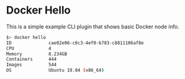 # Docker Hello
This is a simple example CLI plugin that shows basic Docker node info.

```bash
$> docker hello
ID              cae02e06-c6c3-4ef0-b783-c8811106af8e
CPU             4
Memory          8.234GB
Containers      444
Images          544
OS              Ubuntu 19.04 (x86_64)
```
